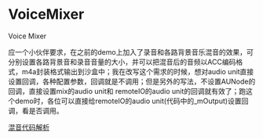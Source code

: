 # VoiceMixer
Voice Mixer

应一个小伙伴要求，在之前的demo上加入了录音和各路背景音乐混音的效果，可分别设置各路背景音和录音音量的大小，并可以把混音后的音频以ACC编码格式，m4a封装格式输出到沙盒中；我在改写这个需求的时候，想对audio unit直接设置回调，各种配置参数，回调就是不调用；但是另外的写法，不设置AUNode的回调，直接设置mix的audio unit和 remoteIO的audio unit的回调就有效了；跑这个demo时，各位可以直接给remoteIO的audio unit(代码中的_mOutput)设置回调，看是否调用。



[混音代码解析](https://lifestyle1.cn/2017/04/19/iOS%E9%9F%B3%E9%A2%91%E7%BC%96%E7%A8%8B%E4%B9%8B%E6%B7%B7%E9%9F%B3/)

